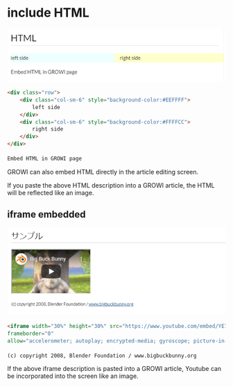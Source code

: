# include HTML

![html](./images/include_html.png)

```markdown
<div class="row">
    <div class="col-sm-6" style="background-color:#EEFFFF">
        left side
    </div>
    <div class="col-sm-6" style="background-color:#FFFFCC">
        right side
    </div>
</div>

Embed HTML in GROWI page
```

GROWI can also embed HTML directly in the article editing screen.

If you paste the above HTML description into a GROWI article,
the HTML will be reflected like an image.

## iframe embedded


![iframe](./images/include_iframe.png)

```markdown
<iframe width="30%" height="30%" src="https://www.youtube.com/embed/YE7VzlLtp-4https://www.youtube.com/embed/9cKsq14Kfsw"
frameborder="0"
allow="accelerometer; autoplay; encrypted-media; gyroscope; picture-in-picture" allowfullscreen></iframe>

(c) copyright 2008, Blender Foundation / www.bigbuckbunny.org
```

If the above iframe description is pasted into a GROWI article,
Youtube can be incorporated into the screen like an image.
